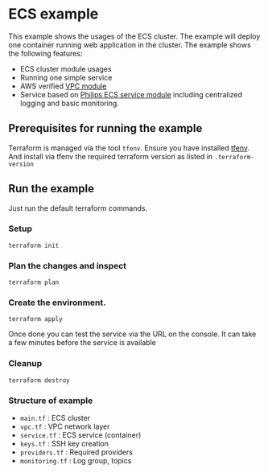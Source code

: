 # ECS example

This example shows the usages of the ECS cluster. The example will deploy one container running web application in the cluster. The example shows the following features:
- ECS cluster module usages
- Running one simple service
- AWS verified [VPC module](https://registry.terraform.io/modules/terraform-aws-modules/vpc/aws/1.37.0)
- Service based on [Philips ECS service module](https://github.com/philips-software/terraform-aws-ecs-service) including centralized logging and basic monitoring.

## Prerequisites for running the example
Terraform is managed via the tool `tfenv`. Ensure you have installed [tfenv](https://github.com/kamatama41/tfenv). And install via tfenv the required terraform version as listed in `.terraform-version`

## Run the example

Just run the default terraform commands.


### Setup

```
terraform init
```

### Plan the changes and inspect

```
terraform plan
```

### Create the environment.

```
terraform apply
```

Once done you can test the service via the URL on the console. It can take a few minutes before the service is available


### Cleanup

```
terraform destroy
```

### Structure of example
- `main.tf` : ECS cluster
- `vpc.tf` : VPC network layer
- `service.tf` : ECS service (container)
- `keys.tf` : SSH key creation
- `providers.tf` : Required providers
- `monitoring.tf` : Log group, topics
